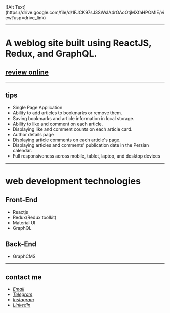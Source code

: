 <div>
  ![Alt Text](https://drive.google.com/file/d/1FJCK97sJ3SWsIA4rOAoOtjMXfaHPOMIE/view?usp=drive_link)
</div>

---
# A weblog site built using ReactJS, Redux, and GraphQL.
## [review online](https://javadbahrami-webolog.netlify.app/)
---
## tips
* Single Page Application
* Ability to add articles to bookmarks or remove them.
* Saving bookmarks and article information in local storage.
* Ability to like and comment on each article.
* Displaying like and comment counts on each article card.
* Author details page
* Displaying article comments on each article's page.
* Displaying articles and comments' publication date in the Persian calendar.
* Full responsiveness across mobile, tablet, laptop, and desktop devices
---
# web development technologies
## Front-End
* Reactjs
* Redux(Redux toolkit)
* Material UI
* GraphQL
## Back-End
* GraphCMS
---
## contact me
* *[Email](mailto:javadev14bh@gmail.com)*
* *[Telegram](https://t.me/jav4d/)*
* *[Instagram](https://instagram.com/javaadbahrami/)*
* *[LinkedIn](https://www.linkedin.com/in/javad-bahrami-79b349259/)*
